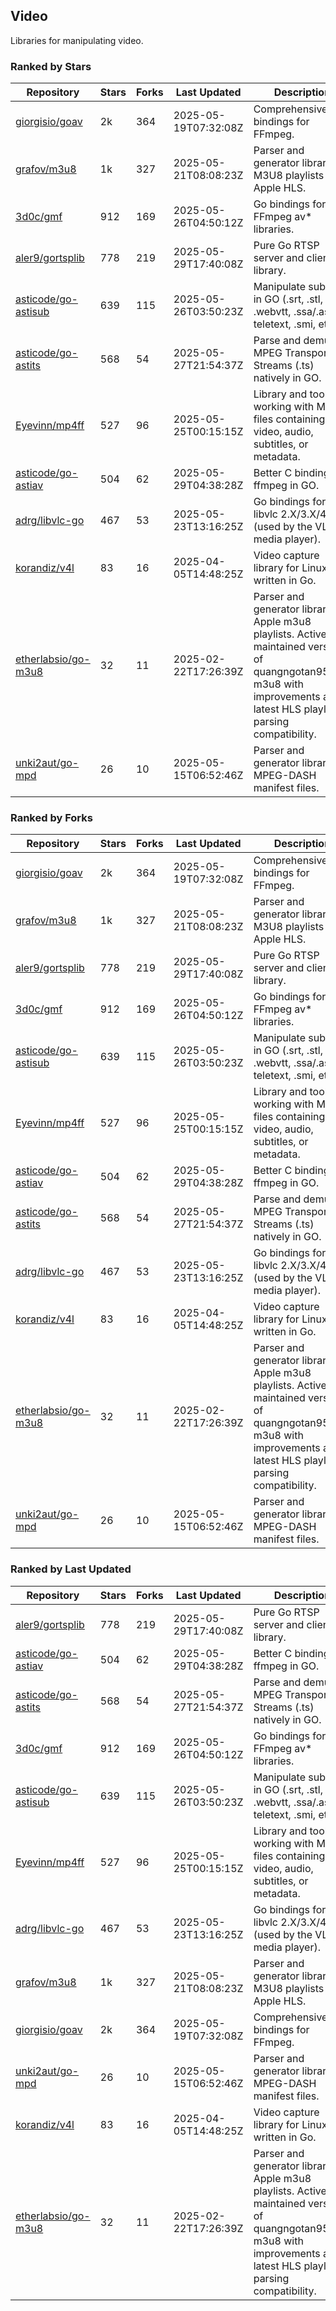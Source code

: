 ## Video

Libraries for manipulating video.

### Ranked by Stars

| Repository | Stars | Forks | Last Updated | Description | 
|------------|-------|-------|--------------|-------------|
| [giorgisio/goav](https://github.com/giorgisio/goav) | 2k | 364 | 2025-05-19T07:32:08Z |  Comprehensive Go bindings for FFmpeg. |
| [grafov/m3u8](https://github.com/grafov/m3u8) | 1k | 327 | 2025-05-21T08:08:23Z |  Parser and generator library of M3U8 playlists for Apple HLS. |
| [3d0c/gmf](https://github.com/3d0c/gmf) | 912 | 169 | 2025-05-26T04:50:12Z |  Go bindings for FFmpeg av\* libraries. |
| [aler9/gortsplib](https://github.com/aler9/gortsplib) | 778 | 219 | 2025-05-29T17:40:08Z |  Pure Go RTSP server and client library. |
| [asticode/go-astisub](https://github.com/asticode/go-astisub) | 639 | 115 | 2025-05-26T03:50:23Z |  Manipulate subtitles in GO (.srt, .stl, .ttml, .webvtt, .ssa/.ass, teletext, .smi, etc.). |
| [asticode/go-astits](https://github.com/asticode/go-astits) | 568 | 54 | 2025-05-27T21:54:37Z |  Parse and demux MPEG Transport Streams (.ts) natively in GO. |
| [Eyevinn/mp4ff](https://github.com/Eyevinn/mp4ff) | 527 | 96 | 2025-05-25T00:15:15Z |  Library and tools for working with MP4 files containing video, audio, subtitles, or metadata. |
| [asticode/go-astiav](https://github.com/asticode/go-astiav) | 504 | 62 | 2025-05-29T04:38:28Z |  Better C bindings for ffmpeg in GO. |
| [adrg/libvlc-go](https://github.com/adrg/libvlc-go) | 467 | 53 | 2025-05-23T13:16:25Z |  Go bindings for libvlc 2.X/3.X/4.X (used by the VLC media player). |
| [korandiz/v4l](https://github.com/korandiz/v4l) | 83 | 16 | 2025-04-05T14:48:25Z |  Video capture library for Linux, written in Go. |
| [etherlabsio/go-m3u8](https://github.com/etherlabsio/go-m3u8) | 32 | 11 | 2025-02-22T17:26:39Z |  Parser and generator library for Apple m3u8 playlists. Actively maintained version of quangngotan95/go-m3u8 with improvements and latest HLS playlist parsing compatibility. |
| [unki2aut/go-mpd](https://github.com/unki2aut/go-mpd) | 26 | 10 | 2025-05-15T06:52:46Z |  Parser and generator library for MPEG-DASH manifest files. |

### Ranked by Forks

| Repository | Stars | Forks | Last Updated | Description | 
|------------|-------|-------|--------------|-------------|
| [giorgisio/goav](https://github.com/giorgisio/goav) | 2k | 364 | 2025-05-19T07:32:08Z |  Comprehensive Go bindings for FFmpeg. |
| [grafov/m3u8](https://github.com/grafov/m3u8) | 1k | 327 | 2025-05-21T08:08:23Z |  Parser and generator library of M3U8 playlists for Apple HLS. |
| [aler9/gortsplib](https://github.com/aler9/gortsplib) | 778 | 219 | 2025-05-29T17:40:08Z |  Pure Go RTSP server and client library. |
| [3d0c/gmf](https://github.com/3d0c/gmf) | 912 | 169 | 2025-05-26T04:50:12Z |  Go bindings for FFmpeg av\* libraries. |
| [asticode/go-astisub](https://github.com/asticode/go-astisub) | 639 | 115 | 2025-05-26T03:50:23Z |  Manipulate subtitles in GO (.srt, .stl, .ttml, .webvtt, .ssa/.ass, teletext, .smi, etc.). |
| [Eyevinn/mp4ff](https://github.com/Eyevinn/mp4ff) | 527 | 96 | 2025-05-25T00:15:15Z |  Library and tools for working with MP4 files containing video, audio, subtitles, or metadata. |
| [asticode/go-astiav](https://github.com/asticode/go-astiav) | 504 | 62 | 2025-05-29T04:38:28Z |  Better C bindings for ffmpeg in GO. |
| [asticode/go-astits](https://github.com/asticode/go-astits) | 568 | 54 | 2025-05-27T21:54:37Z |  Parse and demux MPEG Transport Streams (.ts) natively in GO. |
| [adrg/libvlc-go](https://github.com/adrg/libvlc-go) | 467 | 53 | 2025-05-23T13:16:25Z |  Go bindings for libvlc 2.X/3.X/4.X (used by the VLC media player). |
| [korandiz/v4l](https://github.com/korandiz/v4l) | 83 | 16 | 2025-04-05T14:48:25Z |  Video capture library for Linux, written in Go. |
| [etherlabsio/go-m3u8](https://github.com/etherlabsio/go-m3u8) | 32 | 11 | 2025-02-22T17:26:39Z |  Parser and generator library for Apple m3u8 playlists. Actively maintained version of quangngotan95/go-m3u8 with improvements and latest HLS playlist parsing compatibility. |
| [unki2aut/go-mpd](https://github.com/unki2aut/go-mpd) | 26 | 10 | 2025-05-15T06:52:46Z |  Parser and generator library for MPEG-DASH manifest files. |

### Ranked by Last Updated

| Repository | Stars | Forks | Last Updated | Description | 
|------------|-------|-------|--------------|-------------|
| [aler9/gortsplib](https://github.com/aler9/gortsplib) | 778 | 219 | 2025-05-29T17:40:08Z |  Pure Go RTSP server and client library. |
| [asticode/go-astiav](https://github.com/asticode/go-astiav) | 504 | 62 | 2025-05-29T04:38:28Z |  Better C bindings for ffmpeg in GO. |
| [asticode/go-astits](https://github.com/asticode/go-astits) | 568 | 54 | 2025-05-27T21:54:37Z |  Parse and demux MPEG Transport Streams (.ts) natively in GO. |
| [3d0c/gmf](https://github.com/3d0c/gmf) | 912 | 169 | 2025-05-26T04:50:12Z |  Go bindings for FFmpeg av\* libraries. |
| [asticode/go-astisub](https://github.com/asticode/go-astisub) | 639 | 115 | 2025-05-26T03:50:23Z |  Manipulate subtitles in GO (.srt, .stl, .ttml, .webvtt, .ssa/.ass, teletext, .smi, etc.). |
| [Eyevinn/mp4ff](https://github.com/Eyevinn/mp4ff) | 527 | 96 | 2025-05-25T00:15:15Z |  Library and tools for working with MP4 files containing video, audio, subtitles, or metadata. |
| [adrg/libvlc-go](https://github.com/adrg/libvlc-go) | 467 | 53 | 2025-05-23T13:16:25Z |  Go bindings for libvlc 2.X/3.X/4.X (used by the VLC media player). |
| [grafov/m3u8](https://github.com/grafov/m3u8) | 1k | 327 | 2025-05-21T08:08:23Z |  Parser and generator library of M3U8 playlists for Apple HLS. |
| [giorgisio/goav](https://github.com/giorgisio/goav) | 2k | 364 | 2025-05-19T07:32:08Z |  Comprehensive Go bindings for FFmpeg. |
| [unki2aut/go-mpd](https://github.com/unki2aut/go-mpd) | 26 | 10 | 2025-05-15T06:52:46Z |  Parser and generator library for MPEG-DASH manifest files. |
| [korandiz/v4l](https://github.com/korandiz/v4l) | 83 | 16 | 2025-04-05T14:48:25Z |  Video capture library for Linux, written in Go. |
| [etherlabsio/go-m3u8](https://github.com/etherlabsio/go-m3u8) | 32 | 11 | 2025-02-22T17:26:39Z |  Parser and generator library for Apple m3u8 playlists. Actively maintained version of quangngotan95/go-m3u8 with improvements and latest HLS playlist parsing compatibility. |

